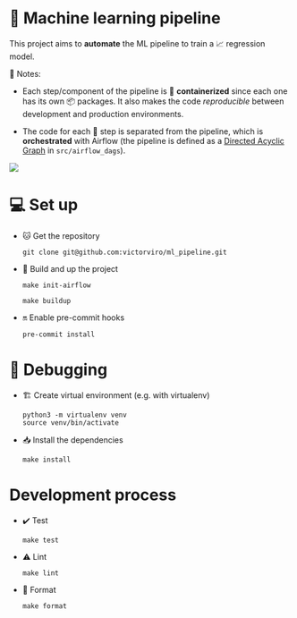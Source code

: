👣 Machine learning pipeline
==============================


This project aims to **automate** the ML pipeline to train a 📈 regression model.

📝 Notes:

- Each step/component of the pipeline is 🐳 **containerized** since each one has its own 📦 packages. It also makes the code *reproducible* between development and production environments.

- The code for each 👣 step is separated from the pipeline, which is **orchestrated** with Airflow (the pipeline is defined as a [Directed Acyclic Graph](https://airflow.apache.org/docs/apache-airflow/1.10.12/concepts.html#dags) in `src/airflow_dags`).


![](https://i.ibb.co/9s82GHB/aaa.png)


# 💻 Set up

- 🐱 Get the repository

  `git clone git@github.com:victorviro/ml_pipeline.git`

- 🏢 Build and up the project

  `make init-airflow`

  `make buildup`

- 🔛 Enable pre-commit hooks

  `pre-commit install`

# 🐞 Debugging

- 🏗️ Create virtual environment (e.g. with virtualenv)
  
  ```
  python3 -m virtualenv venv
  source venv/bin/activate
  ```

- 📥 Install the dependencies

  `make install`

# Development process

- ✔️ Test

  `make test`

- ⚠️ Lint

  `make lint`

- 🌟 Format

  `make format`